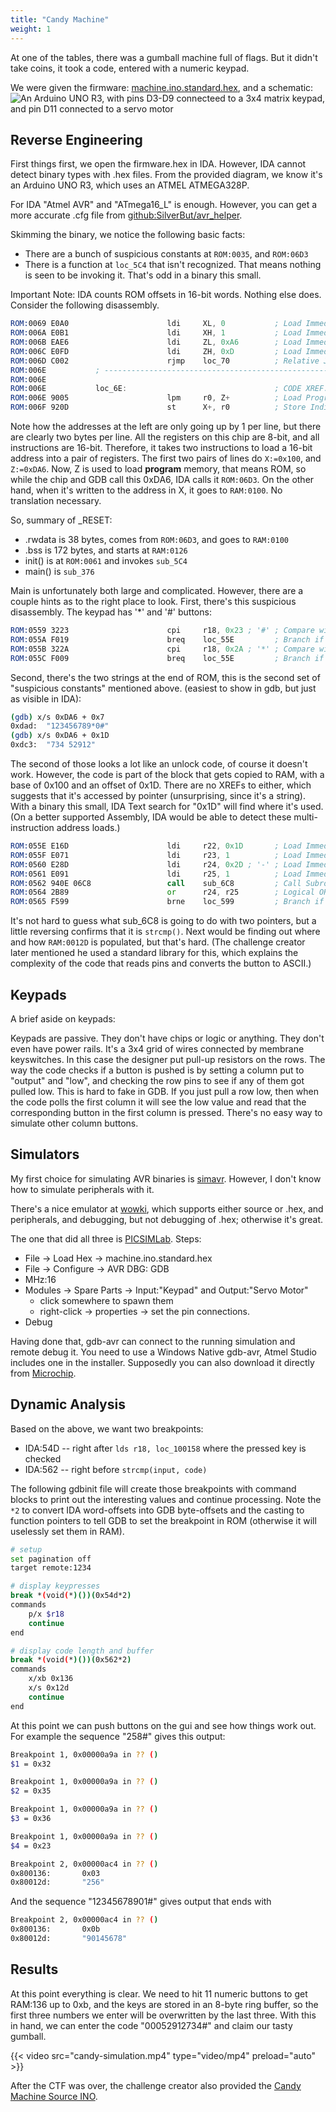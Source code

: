 ```yaml
---
title: "Candy Machine"
weight: 1
---
```


At one of the tables, there was a gumball machine full of flags. But it didn't take coins, it took a code, entered with a numeric keypad.

We were given the firmware: [machine.ino.standard.hex](machine.ino.standard.hex), and a schematic:
![An Arduino UNO R3, with pins D3-D9 connecteed to a 3x4 matrix keypad, and pin D11 connected to a servo motor](candy-schematic.png)

## Reverse Engineering
First things first, we open the firmware.hex in IDA. However, IDA cannot detect binary types with .hex files. From the provided diagram, we know it's an Arduino UNO R3, which uses an ATMEL ATMEGA328P.

For IDA "Atmel AVR" and "ATmega16_L" is enough. However, you can get a more accurate .cfg file from [github:SilverBut/avr_helper](https://github.com/SilverBut/avr_helper).

Skimming the binary, we notice the following basic facts:
- There are a bunch of suspicious constants at ``ROM:0035``, and ``ROM:06D3``
- There is a function at ``loc_5C4`` that isn't recognized. That means nothing is seen to be invoking it. That's odd in a binary this small.

Important Note: IDA counts ROM offsets in 16-bit words. Nothing else does. Consider the following disassembly.
```asm
ROM:0069 E0A0                      ldi     XL, 0           ; Load Immediate
ROM:006A E0B1                      ldi     XH, 1           ; Load Immediate
ROM:006B EAE6                      ldi     ZL, 0xA6        ; Load Immediate
ROM:006C E0FD                      ldi     ZH, 0xD         ; Load Immediate
ROM:006D C002                      rjmp    loc_70          ; Relative Jump
ROM:006E           ; ---------------------------------------------------------------------------
ROM:006E
ROM:006E           loc_6E:                                 ; CODE XREF: __RESET+10↓j
ROM:006E 9005                      lpm     r0, Z+          ; Load Program Memory
ROM:006F 920D                      st      X+, r0          ; Store Indirect
```

Note how the addresses at the left are only going up by 1 per line, but there are clearly two bytes per line. All the registers on this chip are 8-bit, and all instructions are 16-bit. Therefore, it takes two instructions to load a 16-bit address into a pair of registers. The first two pairs of lines do `X:=0x100`, and `Z:=0xDA6`. Now, Z is used to load **program** memory, that means ROM, so while the chip and GDB call this 0xDA6, IDA calls it `ROM:06D3`. On the other hand, when it's written to the address in X, it goes to `RAM:0100`. No translation necessary.

So, summary of _RESET:
- .rwdata is 38 bytes, comes from ``ROM:06D3``, and goes to ``RAM:0100``
- .bss is 172 bytes, and starts at ``RAM:0126``
- init() is at ``ROM:0061`` and invokes ``sub_5C4``
- main() is ``sub_376``

Main is unfortunately both large and complicated. However, there are a couple hints as to the right place to look. First, there's this suspicious disassembly. The keypad has '*' and '#' buttons:
```asm
ROM:0559 3223                      cpi     r18, 0x23 ; '#' ; Compare with Immediate
ROM:055A F019                      breq    loc_55E         ; Branch if Equal
ROM:055B 322A                      cpi     r18, 0x2A ; '*' ; Compare with Immediate
ROM:055C F009                      breq    loc_55E         ; Branch if Equal
```

Second, there's the two strings at the end of ROM, this is the second set of "suspicious constants" mentioned above. (easiest to show in gdb, but just as visible in IDA):
```bash
(gdb) x/s 0xDA6 + 0x7
0xdad:  "123456789*0#"
(gdb) x/s 0xDA6 + 0x1D
0xdc3:  "734 52912"
```

The second of those looks a lot like an unlock code, of course it doesn't work. However, the code is part of the block that gets copied to RAM, with a base of 0x100 and an offset of 0x1D. There are no XREFs to either, which suggests that it's accessed by pointer (unsurprising, since it's a string). With a binary this small, IDA Text search for "0x1D" will find where it's used. (On a better supported Assembly, IDA would be able to detect these multi-instruction address loads.)
```asm
ROM:055E E16D                      ldi     r22, 0x1D       ; Load Immediate
ROM:055F E071                      ldi     r23, 1          ; Load Immediate
ROM:0560 E28D                      ldi     r24, 0x2D ; '-' ; Load Immediate
ROM:0561 E091                      ldi     r25, 1          ; Load Immediate
ROM:0562 940E 06C8                 call    sub_6C8         ; Call Subroutine
ROM:0564 2B89                      or      r24, r25        ; Logical OR
ROM:0565 F599                      brne    loc_599         ; Branch if Not Equal
```
It's not hard to guess what sub_6C8 is going to do with two pointers, but a little reversing confirms that it is ``strcmp()``. Next would be finding out where and how ``RAM:0012D`` is populated, but that's hard. (The challenge creator later mentioned he used a standard library for this, which explains the complexity of the code that reads pins and converts the button to ASCII.)

## Keypads
A brief aside on keypads:

Keypads are passive. They don't have chips or logic or anything. They don't even have power rails. It's a 3x4 grid of wires connected by membrane keyswitches. In this case the designer put pull-up resistors on the rows. The way the code checks if a button is pushed is by setting a column put to "output" and "low", and checking the row pins to see if any of them got pulled low. This is hard to fake in GDB. If you just pull a row low, then when the code polls the first column it will see the low value and read that the corresponding button in the first column is pressed. There's no easy way to simulate other column buttons.

## Simulators
My first choice for simulating AVR binaries is [simavr](https://github.com/buserror/simavr). However, I don't know how to simulate peripherals with it.

There's a nice emulator at [wowki](wokwi.com), which supports either source or .hex, and peripherals, and debugging, but not debugging of .hex; otherwise it's great.

The one that did all three is [PICSIMLab](https://github.com/lcgamboa/picsim). Steps:
- File -> Load Hex -> machine.ino.standard.hex
- File -> Configure -> AVR DBG: GDB
- MHz:16
- Modules -> Spare Parts -> Input:"Keypad" and Output:"Servo Motor"
    - click somewhere to spawn them
    - right-click -> properties -> set the pin connections.
- Debug

Having done that, gdb-avr can connect to the running simulation and remote debug it. You need to use a Windows Native gdb-avr, Atmel Studio includes one in the installer. Supposedly you can also download it directly from [Microchip](https://www.microchip.com).

## Dynamic Analysis
Based on the above, we want two breakpoints:
- IDA:54D -- right after ``lds r18, loc_100158`` where the pressed key is checked
- IDA:562 -- right before ``strcmp(input, code)``

The following gdbinit file will create those breakpoints with command blocks to print out the interesting values and continue processing. Note the `*2` to convert IDA word-offsets into GDB byte-offsets and the casting to function pointers to tell GDB to set the breakpoint in ROM (otherwise it will uselessly set them in RAM).

```bash
# setup
set pagination off
target remote:1234

# display keypresses
break *(void(*)())(0x54d*2)
commands
    p/x $r18
    continue
end

# display code length and buffer
break *(void(*)())(0x562*2)
commands
    x/xb 0x136
    x/s 0x12d
    continue
end
```

At this point we can push buttons on the gui and see how things work out. For example the sequence "258#" gives this output:
```bash
Breakpoint 1, 0x00000a9a in ?? ()
$1 = 0x32

Breakpoint 1, 0x00000a9a in ?? ()
$2 = 0x35

Breakpoint 1, 0x00000a9a in ?? ()
$3 = 0x36

Breakpoint 1, 0x00000a9a in ?? ()
$4 = 0x23

Breakpoint 2, 0x00000ac4 in ?? ()
0x800136:       0x03
0x80012d:       "256"
```

And the sequence "12345678901#" gives output that ends with
```bash
Breakpoint 2, 0x00000ac4 in ?? ()
0x800136:       0x0b
0x80012d:       "90145678"
```

## Results
At this point everything is clear. We need to hit 11 numeric buttons to get RAM:136 up to 0xb, and the keys are stored in an 8-byte ring buffer, so the first three numbers we enter will be overwritten by the last three. With this in hand, we can enter the code "00052912734#" and claim our tasty gumball.

{{< video src="candy-simulation.mp4" type="video/mp4" preload="auto" >}}

After the CTF was over, the challenge creator also provided the [Candy Machine Source INO](candy-machine.ino).
